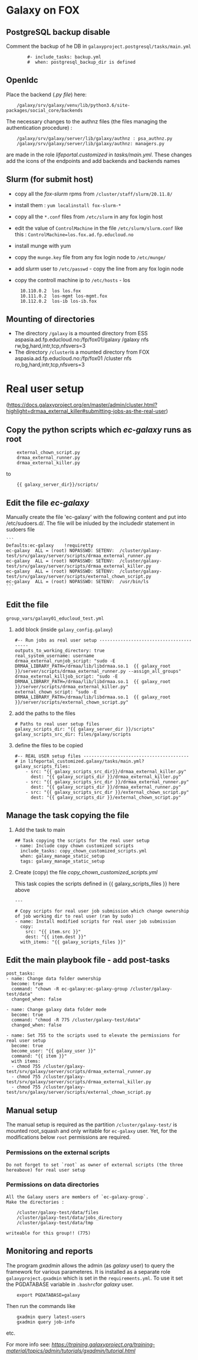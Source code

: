 
# Galaxy on FOX

## PostgreSQL backup disable

Comment the backup of he DB in  `galaxyproject.postgresql/tasks/main.yml`

			#- include_tasks: backup.yml
			#  when: postgresql_backup_dir is defined


## OpenIdc 

Place the backend (*.py file*) here:

		/galaxy/srv/galaxy/venv/lib/python3.6/site-packages/social_core/backends

The necessary changes to the authnz files (the files managing the authentication procedure) :

		/galaxy/srv/galaxy/server/lib/galaxy/authnz : psa_authnz.py
		/galaxy/srv/galaxy/server/lib/galaxy/authnz: managers.py
		
are made in the role *lifeportal.customized* in *tasks/main.yml*. These changes add the icons of the endpoints and add backends and backends names


## Slurm (for submit host)

- copy all the _fox-slurm_ rpms from `/cluster/staff/slurm/20.11.8/`
- install them : `yum localinstall fox-slurm-*`
- copy all the `*.conf` files from  `/etc/slurm` in any fox login host
- edit the value of `ControlMachine` in the file `/etc/slurm/slurm.conf` like this : `ControlMachine=los.fox.ad.fp.educloud.no`
- install munge with yum
- copy the `munge.key` file from any fox login node to `/etc/munge/` 
- add _slurm_ user to `/etc/passwd` - copy the line from any fox login node
- copy the controll machine ip to `/etc/hosts` - los

		10.110.0.2	los los.fox
		10.111.0.2	los-mgmt los-mgmt.fox
		10.112.0.2	los-ib los-ib.fox


## Mounting of directories

- The directory `/galaxy` is a mounted directory from ESS
		aspasia.ad.fp.educloud.no:/fp/fox01/galaxy  /galaxy    nfs rw,bg,hard,intr,tcp,nfsvers=3
- The directory `/cluster`is a mounted directory from FOX
		aspasia.ad.fp.educloud.no:/fp/fox01  /cluster    nfs ro,bg,hard,intr,tcp,nfsvers=3
		
		
# Real user setup
(https://docs.galaxyproject.org/en/master/admin/cluster.html?highlight=drmaa_external_killer#submitting-jobs-as-the-real-user)

## Copy the python scripts which _ec-galaxy_ runs as root

		external_chown_script.py
		drmaa_external_runner.py
		drmaa_external_killer.py

to

		{{ galaxy_server_dir}}/scripts/

## Edit the file _ec-galaxy_

Manually create the file 'ec-galaxy' with the following content and put into /etc/sudoers.d/.
The file will be inluded by the includedir statement in sudoers file

	```
	Defaults:ec-galaxy    !requiretty
	ec-galaxy  ALL = (root) NOPASSWD: SETENV:  /cluster/galaxy-test/srv/galaxy/server/scripts/drmaa_external_runner.py
	ec-galaxy  ALL = (root) NOPASSWD: SETENV:  /cluster/galaxy-test/srv/galaxy/server/scripts/drmaa_external_killer.py
	ec-galaxy  ALL = (root) NOPASSWD: SETENV:  /cluster/galaxy-test/srv/galaxy/server/scripts/external_chown_script.py
	ec-galaxy  ALL = (root) NOPASSWD: SETENV:  /usr/bin/ls
	```


## Edit the file

	group_vars/galaxy01_educloud_test.yml

1. add block (inside `galaxy_config.galaxy`)

	```
	#-- Run jobs as real user setup ----------------------------------------
    outputs_to_working_directory: true
    real_system_username: username
    drmaa_external_runjob_script: "sudo -E DRMAA_LIBRARY_PATH=/drmaa/lib/libdrmaa.so.1  {{ galaxy_root }}/server/scripts/drmaa_external_runner.py --assign_all_groups"
    drmaa_external_killjob_script: "sudo -E DRMAA_LIBRARY_PATH=/drmaa/lib/libdrmaa.so.1  {{ galaxy_root }}/server/scripts/drmaa_external_killer.py"
    external_chown_script: "sudo -E DRMAA_LIBRARY_PATH=/drmaa/lib/libdrmaa.so.1  {{ galaxy_root }}/server/scripts/external_chown_script.py"
    ```

2. add the paths to the files

	```
	# Paths to real user setup files
	galaxy_scripts_dir: "{{ galaxy_server_dir }}/scripts"
	galaxy_scripts_src_dir: files/galaxy/scripts
	```

3. define the files to be copied

	```
	#-- REAL USER setup files ----------------------------------------
	# in lifeportal_customized.galaxy/tasks/main.yml?
	galaxy_scripts_files:
		- src: "{{ galaxy_scripts_src_dir}}/drmaa_external_killer.py"
		  dest: "{{ galaxy_scripts_dir }}/drmaa_external_killer.py"
		- src: "{{ galaxy_scripts_src_dir }}/drmaa_external_runner.py"
		  dest: "{{ galaxy_scripts_dir }}/drmaa_external_runner.py"
		- src: "{{ galaxy_scripts_src_dir }}/external_chown_script.py"
		  dest: "{{ galaxy_scripts_dir }}/external_chown_script.py"
	```

## Manage the task copying the file

1. Add the task to main

	```
	## Task copying the scripts for the real user setup
	- name: Include copy chown customized scripts
	  include_tasks: copy_chown_customized_scripts.yml
      when: galaxy_manage_static_setup
	  tags: galaxy_manage_static_setup
	```

2. Create (copy) the file _copy_chown_customized_scripts.yml_

	This task copies the scripts defined in {{ galaxy_scripts_files }} here above

	```
	---

	# Copy scripts for real user job submission which change ownership of job working dir to real user (ran by sudo)
	- name: Install modified scripts for real user job submission
	  copy:
	    src: "{{ item.src }}"
        dest: "{{ item.dest }}"
      with_items: "{{ galaxy_scripts_files }}"
	```

## Edit the main playbook file - add post-tasks

	post_tasks:
    - name: Change data folder ownership
      become: true
      command: "chown -R ec-galaxy:ec-galaxy-group /cluster/galaxy-test/data"
      changed_when: false

    - name: Change galaxy data folder mode
      become: true
      command: "chmod -R 775 /cluster/galaxy-test/data"
      changed_when: false

    - name: Set 755 to the scripts used to elevate the permissions for real user setup
      become: true
      become_user: "{{ galaxy_user }}"
      command: "{{ item }}"
      with items:
      - chmod 755 /cluster/galaxy-test/srv/galaxy/server/scripts/drmaa_external_runner.py
      - chmod 755 /cluster/galaxy-test/srv/galaxy/server/scripts/drmaa_external_killer.py
      - chmod 755 /cluster/galaxy-test/srv/galaxy/server/scripts/external_chown_script.py

## Manual setup

The manual setup is required as the partition `/cluster/galaxy-test/` is mounted root_squash and only writable for `ec-galaxy` user. Yet, for the modifications below `root` permissions are required.

### Permissions on the external scripts

	Do not forget to set `root` as owner of external scripts (the three hereabove) for real user setup

### Permissions on data directories

	All the Galaxy users are members of `ec-galaxy-group`.
	Make the directories :

		/cluster/galaxy-test/data/files
		/cluster/galaxy-test/data/jobs_directory
		/cluster/galaxy-test/data/tmp

	writeable for this group!! (775)




## Monitoring and reports

The program _gxadmin_ allows the admin (as _galaxy_ user) to query the framework for various parameteres. It is installed as a separate role `galaxyproject.gxadmin` which is set in the `requirements.yml`. To use it set the PGDATABASE variable in `.bashrc`for _galaxy_ user.

		export PGDATABASE=galaxy
		
Then run the commands like

		gxadmin query latest-users
		gxadmin query job-info
		
etc.

For more info see: *https://training.galaxyproject.org/training-material/topics/admin/tutorials/gxadmin/tutorial.html*
